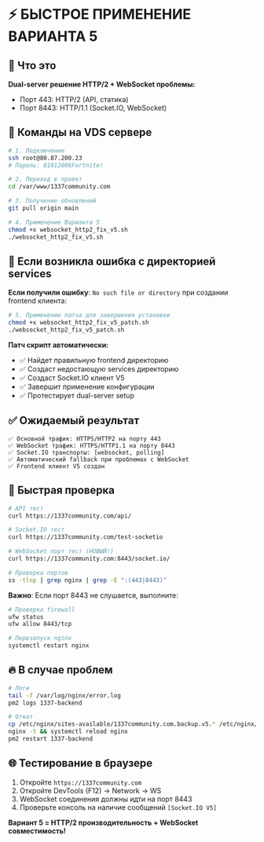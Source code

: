 # ⚡ БЫСТРОЕ ПРИМЕНЕНИЕ ВАРИАНТА 5

## 🎯 Что это
**Dual-server решение HTTP/2 + WebSocket проблемы:**
- Порт 443: HTTP/2 (API, статика)
- Порт 8443: HTTP/1.1 (Socket.IO, WebSocket)

## 🚀 Команды на VDS сервере

```bash
# 1. Подключение
ssh root@80.87.200.23
# Пароль: 01012006Fortnite!

# 2. Переход в проект
cd /var/www/1337community.com

# 3. Получение обновлений
git pull origin main

# 4. Применение Варианта 5
chmod +x websocket_http2_fix_v5.sh
./websocket_http2_fix_v5.sh
```

## 🔧 Если возникла ошибка с директорией services

**Если получили ошибку**: `No such file or directory` при создании frontend клиента:

```bash
# 5. Применение патча для завершения установки
chmod +x websocket_http2_fix_v5_patch.sh
./websocket_http2_fix_v5_patch.sh
```

**Патч скрипт автоматически:**
- ✅ Найдет правильную frontend директорию
- ✅ Создаст недостающую services директорию
- ✅ Создаст Socket.IO клиент V5
- ✅ Завершит применение конфигурации
- ✅ Протестирует dual-server setup

## ✅ Ожидаемый результат
```
✅ Основной трафик: HTTPS/HTTP2 на порту 443
✅ WebSocket трафик: HTTPS/HTTP1.1 на порту 8443
✅ Socket.IO транспорты: [websocket, polling]
✅ Автоматический fallback при проблемах с WebSocket
✅ Frontend клиент V5 создан
```

## 🧪 Быстрая проверка
```bash
# API тест
curl https://1337community.com/api/

# Socket.IO тест  
curl https://1337community.com/test-socketio

# WebSocket порт тест (НОВЫЙ!)
curl https://1337community.com:8443/socket.io/

# Проверка портов
ss -tlnp | grep nginx | grep -E ":(443|8443)"
```

**Важно**: Если порт 8443 не слушается, выполните:
```bash
# Проверка firewall
ufw status
ufw allow 8443/tcp

# Перезапуск nginx
systemctl restart nginx
```

## 🔥 В случае проблем
```bash
# Логи
tail -f /var/log/nginx/error.log
pm2 logs 1337-backend

# Откат
cp /etc/nginx/sites-available/1337community.com.backup.v5.* /etc/nginx/sites-available/1337community.com
nginx -t && systemctl reload nginx
pm2 restart 1337-backend
```

## 🌐 Тестирование в браузере
1. Откройте `https://1337community.com`
2. Откройте DevTools (F12) → Network → WS  
3. WebSocket соединения должны идти на порт 8443
4. Проверьте консоль на наличие сообщений `[Socket.IO V5]`

**Вариант 5 = HTTP/2 производительность + WebSocket совместимость!** 
